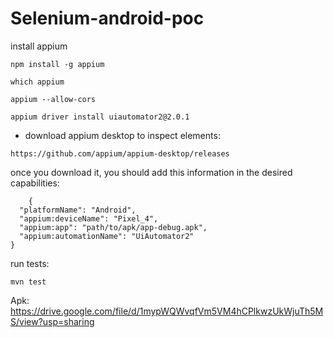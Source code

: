 # Selenium-android-poc


install appium

```
npm install -g appium
```

```
which appium 
```

```
appium --allow-cors
```

```
appium driver install uiautomator2@2.0.1
```

- download appium desktop to inspect elements:
```
https://github.com/appium/appium-desktop/releases
```


once you download it, you should add this information in the desired capabilities:
```
    {
  "platformName": "Android",
  "appium:deviceName": "Pixel_4",
  "appium:app": "path/to/apk/app-debug.apk",
  "appium:automationName": "UiAutomator2"
}
```


run tests:

```
mvn test
```

Apk: https://drive.google.com/file/d/1mypWQWvqfVm5VM4hCPlkwzUkWjuTh5MS/view?usp=sharing


